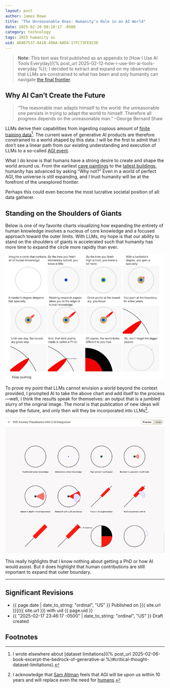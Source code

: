 ```yaml
---
layout: post
author: James Rowe
title: "The Unreasonable Ones: Humanity’s Role in an AI World"
date: 2025-02-20 00:10:17 -0500
category: technology
tags: 2025 humanity ai
uid: 4D4D7537-841B-49AA-8AD4-17FC73FE923D
---
```


> **Note:** This text was first published as an appendix to [How I Use AI Tools Everyday]({% post_url 2025-02-12-how-i-use-llm-ai-tools-everyday %}); I decided to extract and expand on my observations that LLMs are constrained to what has been and only humanity can navigate [the final frontier](https://en.wikipedia.org/wiki/Where_no_man_has_gone_before).

## Why AI Can’t Create the Future

> “The reasonable man adapts himself to the world: the unreasonable one persists in trying to adapt the world to himself. Therefore all progress depends on the unreasonable man.” –George Bernard Shaw

LLMs derive their capabilities from ingesting copious amount of [finite training data](https://arxiv.org/abs/2211.04325)[^bedrock]. The current wave of generative AI products are therefore constrained to a world shaped by this data. I will be the first to admit that I don’t see a linear path from our existing understanding and execution of LLMs to a so-called [AGI event](https://blog.samaltman.com/three-observations).

What I do know is that humans have a strong desire to create and shape the world around us. From the earliest [cave paintings](https://en.wikipedia.org/wiki/Cave_painting) to the [tallest buildings](https://en.wikipedia.org/wiki/List_of_tallest_buildings), humanity has advanced by asking “Why not?” Even in a world of perfect AGI, the universe is still expanding, and I trust humanity will be at the forefront of the unexplored frontier. 

Perhaps this could even become the most lucrative societal position of all: data gatherer.

## Standing on the Shoulders of Giants

Below is one of my favorite charts visualizing how expanding the entirety of human knowledge involves a nucleus of core knowledge and a focused approach toward the outer limits. With LLMs, my hope is that our ability to stand on the shoulders of giants is accelerated such that humanity has more time to expand the circle more rapidly than ever.

<img src="/assets/posts-images/2025-02-15-how-i-use-llm-ai-tools-everyday/the-illustrated-guide-to-a-phd.png" alt="the illustrated guide to a phd" class="center-img img-stylish"/>

To prove my point that LLMs cannot envision a world beyond the context provided, I prompted AI to take the above chart and add itself to the process—well, I think the results speak for themselves: an output that is a jumbled slurry of the original image. The moral is that publication of new ideas will shape the future, and only then will they be incorporated into LLMs[^agi].

<img src="/assets/posts-images/2025-02-15-how-i-use-llm-ai-tools-everyday/ai-cannot-expand-knowledge.png" alt="the illustrated guide to a phd" class="center-img img-stylish"/>

This really highlights that I know nothing about getting a PhD or how AI would assist. But it does highlight that human contributions are still important to expand that outer boundary.

---

## Significant Revisions

- {{ page.date | date_to_string: "ordinal", "US" }} Published on [{{ site.url }}]({{ site.url }}) with uid {{ page.uid }}
- {{ "2025-02-17 23:46:17 -0500" | date_to_string: "ordinal", "US" }} Draft created

## Footnotes

[^bedrock]: I wrote elsewhere about [dataset limitations]({% post_url 2025-02-06-book-excerpt-the-bedrock-of-generative-ai %}#critical-thought-dataset-limitations).

[^agi]: I acknowledge that [Sam Altman](https://blog.samaltman.com/three-observations) feels that AGI will be upon us within 10 years and will replace even the need for [humans](https://www.smbc-comics.com/comic/joke-3).
